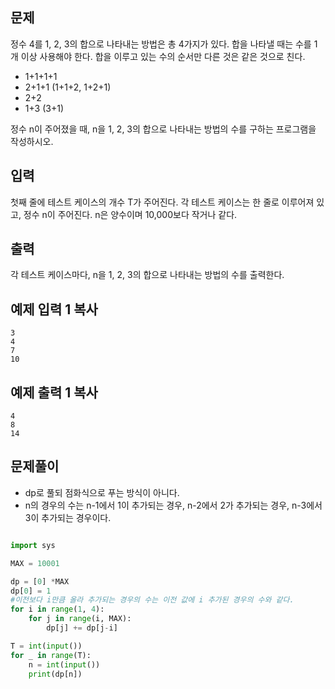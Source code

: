 
## 문제

정수 4를 1, 2, 3의 합으로 나타내는 방법은 총 4가지가 있다. 합을 나타낼 때는 수를 1개 이상 사용해야 한다. 합을 이루고 있는 수의 순서만 다른 것은 같은 것으로 친다.

- 1+1+1+1
- 2+1+1 (1+1+2, 1+2+1)
- 2+2
- 1+3 (3+1)

정수 n이 주어졌을 때, n을 1, 2, 3의 합으로 나타내는 방법의 수를 구하는 프로그램을 작성하시오.

## 입력

첫째 줄에 테스트 케이스의 개수 T가 주어진다. 각 테스트 케이스는 한 줄로 이루어져 있고, 정수 n이 주어진다. n은 양수이며 10,000보다 작거나 같다.

## 출력

각 테스트 케이스마다, n을 1, 2, 3의 합으로 나타내는 방법의 수를 출력한다.

## 예제 입력 1 복사

```
3
4
7
10
```

## 예제 출력 1 복사

```
4
8
14
```

## 문제풀이

- dp로 풀되 점화식으로 푸는 방식이 아니다.
- n의 경우의 수는 n-1에서 1이 추가되는 경우, n-2에서 2가 추가되는 경우, n-3에서 3이 추가되는 경우이다.

```python

import sys

MAX = 10001

dp = [0] *MAX
dp[0] = 1
#이전보다 i만큼 올라 추가되는 경우의 수는 이전 값에 i 추가된 경우의 수와 같다.
for i in range(1, 4):
    for j in range(i, MAX):
        dp[j] += dp[j-i]

T = int(input())
for _ in range(T):
    n = int(input())
    print(dp[n])


```
